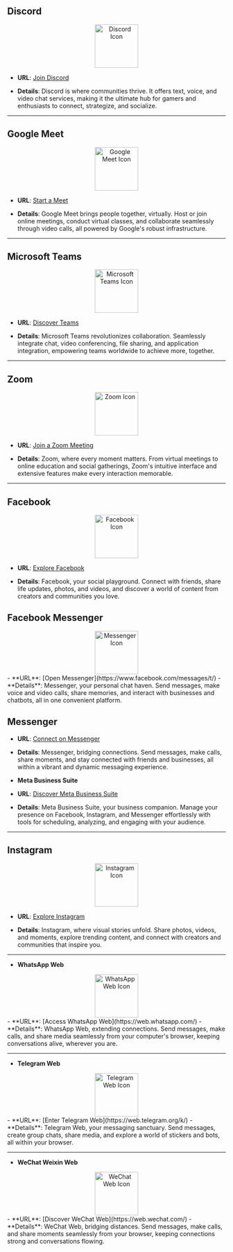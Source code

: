 ## **Discord** 
<div align="center">
    <img src="https://img.icons8.com/color/452/discord-logo.png" alt="Discord Icon" width="100px"/>
</div>

 - **URL**: [Join Discord](https://discord.com/channels/@me)

 - **Details**: Discord is where communities thrive. It offers text, voice, and video chat services, making it the ultimate hub for gamers and enthusiasts to connect, strategize, and socialize.

---

## **Google Meet** 
<div align="center">
    <img src="https://img.icons8.com/color/452/google-meet.png" alt="Google Meet Icon" width="100px"/>
</div>

- **URL**: [Start a Meet](https://meet.google.com/)

- **Details**: Google Meet brings people together, virtually. Host or join online meetings, conduct virtual classes, and collaborate seamlessly through video calls, all powered by Google's robust infrastructure.

---

## **Microsoft Teams** 
<div align="center">
    <img src="https://img.icons8.com/color/452/microsoft-teams.png" alt="Microsoft Teams Icon" width="100px"/>
</div>

- **URL**: [Discover Teams](https://teams.live.com/_#/communities/)

- **Details**: Microsoft Teams revolutionizes collaboration. Seamlessly integrate chat, video conferencing, file sharing, and application integration, empowering teams worldwide to achieve more, together.

---

##  **Zoom** 
<div align="center">
    <img src="https://img.icons8.com/color/452/zoom.png" alt="Zoom Icon" width="100px"/>
</div>

- **URL**: [Join a Zoom Meeting](https://zoom.us/join)

- **Details**: Zoom, where every moment matters. From virtual meetings to online education and social gatherings, Zoom's intuitive interface and extensive features make every interaction memorable.

---

##  **Facebook** 
<div align="center">
    <img src="https://img.icons8.com/color/452/facebook-new.png" alt="Facebook Icon" width="100px"/>
</div>

- **URL**: [Explore Facebook](https://www.facebook.com/)

- **Details**: Facebook, your social playground. Connect with friends, share life updates, photos, and videos, and discover a world of content from creators and communities you love.

##  **Facebook Messenger** 
<div align="center">
    <img src="https://img.icons8.com/color/452/facebook-messenger.png" alt="Messenger Icon" width="100px"/>
</div>
- **URL**: [Open Messenger](https://www.facebook.com/messages/t/)
- **Details**: Messenger, your personal chat haven. Send messages, make voice and video calls, share memories, and interact with businesses and chatbots, all in one convenient platform.

## **Messenger** 

- **URL**: [Connect on Messenger](https://www.messenger.com/)

- **Details**: Messenger, bridging connections. Send messages, make calls, share moments, and stay connected with friends and businesses, all within a vibrant and dynamic messaging experience.


- **Meta Business Suite** 

- **URL**: [Discover Meta Business Suite](https://business.facebook.com/)

- **Details**: Meta Business Suite, your business companion. Manage your presence on Facebook, Instagram, and Messenger effortlessly with tools for scheduling, analyzing, and engaging with your audience.

---

## **Instagram** 
<div align="center">
    <img src="https://img.icons8.com/color/452/instagram-new.png" alt="Instagram Icon" width="100px"/>
</div>

- **URL**: [Explore Instagram](https://www.instagram.com/)

- **Details**: Instagram, where visual stories unfold. Share photos, videos, and moments, explore trending content, and connect with creators and communities that inspire you.

---

- **WhatsApp Web** 
<div align="center">
    <img src="https://img.icons8.com/color/452/whatsapp--v1.png" alt="WhatsApp Web Icon" width="100px"/>
</div>
- **URL**: [Access WhatsApp Web](https://web.whatsapp.com/)
- **Details**: WhatsApp Web, extending connections. Send messages, make calls, and share media seamlessly from your computer's browser, keeping conversations alive, wherever you are.

---

- **Telegram Web** 
<div align="center">
    <img src="https://img.icons8.com/color/452/telegram-app.png" alt="Telegram Web Icon" width="100px"/>
</div>
- **URL**: [Enter Telegram Web](https://web.telegram.org/k/)
- **Details**: Telegram Web, your messaging sanctuary. Send messages, create group chats, share media, and explore a world of stickers and bots, all within your browser.

---

- **WeChat Weixin Web** 
<div align="center">
    <img src="https://img.icons8.com/color/452/wechat-app.png" alt="WeChat Web Icon" width="100px"/>
</div>
- **URL**: [Discover WeChat Web](https://web.wechat.com/)
- **Details**: WeChat Web, bridging distances. Send messages, make calls, and share moments seamlessly from your browser, keeping connections strong and conversations flowing.
